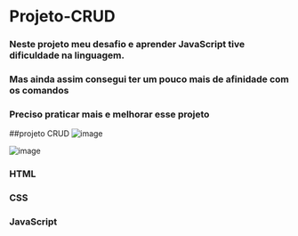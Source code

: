 # Projeto-CRUD
### Neste projeto meu desafio e aprender JavaScript tive dificuldade na linguagem.
### Mas ainda assim consegui ter um pouco mais de afinidade com os comandos 
### Preciso praticar mais e melhorar esse projeto

##projeto CRUD 
![image](https://user-images.githubusercontent.com/72661974/228147579-d3fe4a4b-8309-48ba-9cdb-ee91df66cb0d.png)

![image](https://user-images.githubusercontent.com/72661974/228147683-cbfbe557-cadc-43b9-bff3-a55ac14dd83e.png)


### HTML
### CSS
### JavaScript
